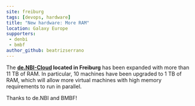 ```yaml
---
site: freiburg
tags: [devops, hardware]
title: "New hardware: More RAM"
location: Galaxy Europe
supporters:
 - denbi
 - bmbf
author_github: beatrizserrano
---
```


The __[de.NBI-Cloud](https://www.denbi.de/cloud) located in Freiburg__  has been expanded with more than 11 TB of RAM. In particular, 10 machines have been upgraded to 1 TB of RAM, which will allow more virtual machines with high memory requirements to run in parallel.

Thanks to de.NBI and BMBF!